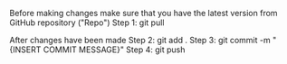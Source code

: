 Before making changes make sure that you have the latest version from GitHub repository ("Repo")
Step 1: git pull 

After changes have been made
Step 2: git add .
Step 3: git commit -m "{INSERT COMMIT MESSAGE}"
Step 4: git push



